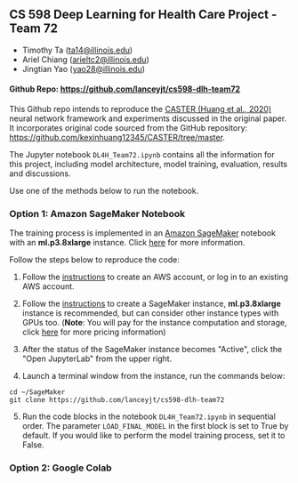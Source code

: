 ## CS 598 Deep Learning for Health Care Project - Team 72
 * Timothy Ta (ta14@illinois.edu)
 * Ariel Chiang (arieltc2@illinois.edu)
 * Jingtian Yao (yao28@illinois.edu)

#### **Github Repo:** https://github.com/lanceyjt/cs598-dlh-team72

This Github repo intends to reproduce the [CASTER (Huang et al., 2020)](https://arxiv.org/abs/1911.06446) neural network framework and experiments discussed in the original paper. It incorporates original code sourced from the GitHub repository: https://github.com/kexinhuang12345/CASTER/tree/master.

The Jupyter notebook ```DL4H_Team72.ipynb``` contains all the information for this project, including model architecture, model training, evaluation, results and discussions.

Use one of the methods below to run the notebook.

### Option 1: Amazon SageMaker Notebook
The training process is implemented in an [Amazon SageMaker](https://aws.amazon.com/sagemaker/) notebook with an **ml.p3.8xlarge** instance. Click [here](https://docs.aws.amazon.com/sagemaker/latest/dg/notebooks-available-instance-types.html) for more information.

Follow the steps below to reproduce the code:

1. Follow the [instructions](https://docs.aws.amazon.com/accounts/latest/reference/manage-acct-creating.html) to create an AWS account, or log in to an existing AWS account.

2. Follow the [instructions](https://docs.aws.amazon.com/sagemaker/latest/dg/gs-setup-working-env.html) to create a SageMaker instance, **ml.p3.8xlarge** instance is recommended, but can consider other instance types with GPUs too. (**Note**: You will pay for the instance computation and storage, click [here](https://aws.amazon.com/sagemaker/pricing/) for more pricing information)

3. After the status of the SageMaker instance becomes "Active", click the "Open JupyterLab" from the upper right.

4. Launch a terminal window from the instance, run the commands below:

```
cd ~/SageMaker
git clone https://github.com/lanceyjt/cs598-dlh-team72
```

5. Run the code blocks in the notebook ```DL4H_Team72.ipynb```  in sequential order. The parameter ```LOAD_FINAL_MODEL``` in the first block is set to True by default. If you would like to perform the model training process, set it to False.


### Option 2: Google Colab


